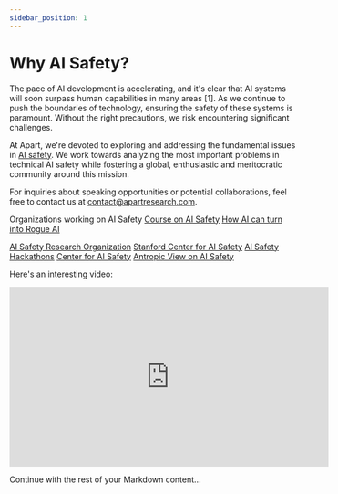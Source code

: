 ```yaml
---
sidebar_position: 1
---
```


# Why AI Safety?
The pace of AI development is accelerating, and it's clear that AI systems will soon surpass human capabilities in many areas [1]. As we continue to push the boundaries of technology, ensuring the safety of these systems is paramount. Without the right precautions, we risk encountering significant challenges.

At Apart, we're devoted to exploring and addressing the fundamental issues in [AI safety](https://en.wikipedia.org/wiki/AI_safety). We work towards analyzing the most important problems in technical AI safety while fostering a global, enthusiastic and meritocratic community around this mission.

For inquiries about speaking opportunities or potential collaborations, feel free to contact us at contact@apartresearch.com.

Organizations working on AI Safety
[Course on AI Safety](https://course.mlsafety.org/)
[How AI can turn into Rogue AI](https://yoshuabengio.org/2023/05/22/how-rogue-ais-may-arise/)

[AI Safety Research Organization](https://apartresearch.com/)
[Stanford Center for AI Safety](https://aisafety.stanford.edu/)
[AI Safety Hackathons](https://alignmentjam.com/jam/multiagent)
[Center for AI Safety](https://www.safe.ai/)
[Antropic View on AI Safety](https://www.anthropic.com/index/core-views-on-ai-safety)

Here's an interesting video:

<iframe width="560" height="315" src="https://www.youtube.com/embed/VjuQ4kL4mws" frameborder="0" allow="accelerometer; autoplay; clipboard-write; encrypted-media; gyroscope; picture-in-picture" allowfullscreen></iframe>

Continue with the rest of your Markdown content...

